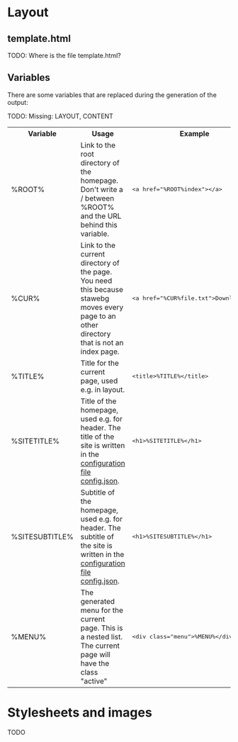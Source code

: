 # Layout #

## template.html ##

TODO: Where is the file template.html?

## Variables ##

There are some variables that are replaced during the generation of the output:

TODO: Missing: LAYOUT, CONTENT

<table>
    <tr>
        <th>Variable</th>
        <th>Usage</th>
        <th>Example</th>
    </tr>
    <tr>
        <td>&#37;ROOT&#37;</td>
        <td>Link to the root directory of the homepage.
        Don't write a / between &#37;ROOT&#37; and the URL behind this variable.</td>
        <td><pre>&lt;a href="&#37;ROOT&#37;index"&gt;&lt;/a&gt;</td>
    </tr>
    <tr>
        <td>&#37;CUR&#37;</td>
        <td>Link to the current directory of the page.
        You need this because stawebg moves every page to an other directory that is not an index page.</td>
        <td><pre>&lt;a href="&#37;CUR&#37;file.txt"&gt;Download&lt;/a&gt;</pre></td>
    </tr>
    <tr>
        <td>&#37;TITLE&#37;</td>
        <td>Title for the current page, used e.g. in layout.</td>
        <td><pre>&lt;title&gt;&#37;TITLE&#37;&lt;/title&gt;</pre></td>
    </tr>
    <tr>
        <td>&#37;SITETITLE&#37;</td>
        <td>Title of the homepage, used e.g. for header. The title of the site is written in the <a href="%CUR%configuration">configuration file config.json</a>.</td>
        <td><pre>&lt;h1&gt;&#37;SITETITLE&#37;&lt;/h1&gt;</pre></td>
    </tr>
    <tr>
        <td>&#37;SITESUBTITLE&#37;</td>
        <td>Subtitle of the homepage, used e.g. for header. The subtitle of the site is written in the <a href="%CUR%configuration">configuration file config.json</a>.</td>
        <td><pre>&lt;h1&gt;&#37;SITESUBTITLE&#37;&lt;/h1&gt;</pre></td>
    </tr>
    <tr>
        <td>&#37;MENU&#37;</td>
        <td>The generated menu for the current page.
        This is a nested list.
        The current page will have the class "active"</td>
        <td><pre>&lt;div class="menu"&gt;&#37;MENU&#37;&lt;/div&gt;</pre></td>
    </tr>
</table>

# Stylesheets and images #

TODO
